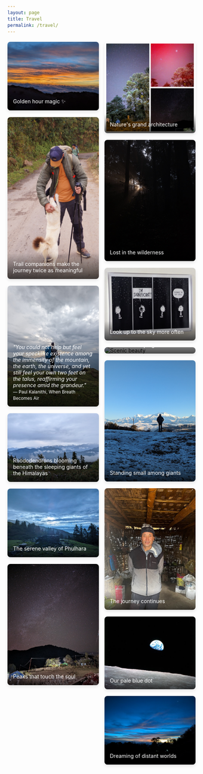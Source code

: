 ```yaml
---
layout: page
title: Travel
permalink: /travel/
---
```


<style>
.travel-gallery {
  columns: 3;
  column-gap: 15px;
  margin: 20px 0;
}

.travel-photo {
  position: relative;
  display: inline-block;
  width: 100%;
  margin-bottom: 15px;
  break-inside: avoid;
  overflow: hidden;
  border-radius: 8px;
  box-shadow: 0 4px 8px rgba(0,0,0,0.1);
  transition: transform 0.3s ease;
  cursor: pointer;
}

.travel-photo:hover {
  transform: scale(1.02);
}

.travel-photo img {
  width: 100%;
  height: auto;
  display: block;
}

.photo-caption {
  position: absolute;
  bottom: 0;
  left: 0;
  right: 0;
  background: linear-gradient(transparent, rgba(0,0,0,0.7));
  color: white;
  padding: 20px 15px 15px;
  font-size: 14px;
}

/* Lightbox styles */
.lightbox {
  display: none;
  position: fixed;
  z-index: 999;
  left: 0;
  top: 0;
  width: 100%;
  height: 100%;
  background-color: rgba(0,0,0,0.9);
  animation: fadeIn 0.3s;
}

.lightbox-content {
  position: relative;
  margin: auto;
  display: block;
  width: 90%;
  max-width: 1200px;
  max-height: 90%;
  top: 50%;
  transform: translateY(-50%);
}

.lightbox img {
  width: 100%;
  height: auto;
  border-radius: 8px;
}

.close {
  position: absolute;
  top: 15px;
  right: 35px;
  color: #f1f1f1;
  font-size: 40px;
  font-weight: bold;
  cursor: pointer;
  z-index: 1000;
}

.close:hover {
  color: #bbb;
}

@keyframes fadeIn {
  from {opacity: 0;}
  to {opacity: 1;}
}

@media (max-width: 768px) {
  .travel-gallery {
    columns: 1;
  }
  
  .lightbox-content {
    width: 95%;
    margin: 5% auto;
    top: 45%;
  }
  
  .close {
    top: 10px;
    right: 20px;
    font-size: 30px;
  }
}

@media (max-width: 1024px) and (min-width: 769px) {
  .travel-gallery {
    columns: 2;
  }
}
</style>

<script>
function openLightbox(src) {
  const lightbox = document.getElementById('lightbox');
  const lightboxImg = document.getElementById('lightbox-img');
  lightboxImg.src = src;
  lightbox.style.display = 'block';
  document.body.style.overflow = 'hidden';
}

function closeLightbox() {
  const lightbox = document.getElementById('lightbox');
  lightbox.style.display = 'none';
  document.body.style.overflow = 'auto';
}

// Close lightbox when clicking outside the image
document.addEventListener('DOMContentLoaded', function() {
  const lightbox = document.getElementById('lightbox');
  if (lightbox) {
    lightbox.addEventListener('click', function(e) {
      if (e.target === lightbox) {
        closeLightbox();
      }
    });
  }
  
  // Close lightbox with Escape key
  document.addEventListener('keydown', function(e) {
    if (e.key === 'Escape') {
      closeLightbox();
    }
  });
});
</script>

<!-- Lightbox -->
<div id="lightbox" class="lightbox">
  <span class="close" onclick="closeLightbox()">&times;</span>
  <div class="lightbox-content">
    <img id="lightbox-img" src="" alt="">
  </div>
</div>

<div class="travel-gallery">

<div class="travel-photo" onclick="openLightbox('/assets/Travel/sunrise.jpeg')">
  <img src="/assets/Travel/sunrise.jpeg" alt="Sunrise">
  <div class="photo-caption">Golden hour magic ✨</div>
</div>

<div class="travel-photo" onclick="openLightbox('/assets/Travel/cosmos.jpeg')">
  <img src="/assets/Travel/cosmos.jpeg" alt="Cosmic view">
  <div class="photo-caption">Trail companions make the journey twice as meaningful</div>
</div>

<div class="travel-photo" onclick="openLightbox('/assets/Travel/cosmos2.jpeg')">
  <img src="/assets/Travel/cosmos2.jpeg" alt="Another cosmic moment">
  <div class="photo-caption">
    <em>"You could not help but feel your specklike existence among the immensity of the mountain, the earth, the universe, and yet still feel your own two feet on the talus, reaffirming your presence amid the grandeur."</em>
    <br><small>— Paul Kalanithi, When Breath Becomes Air</small>
  </div>
</div>

<div class="travel-photo" onclick="openLightbox('/assets/Travel/phulhara.jpeg')">
  <img src="/assets/Travel/phulhara.jpeg" alt="Phulhara">
  <div class="photo-caption">Rhododendrons blooming beneath the sleeping giants of the Himalayas</div>
</div>

<div class="travel-photo" onclick="openLightbox('/assets/Travel/phulhara2.jpeg')">
  <img src="/assets/Travel/phulhara2.jpeg" alt="Phulhara valley">
  <div class="photo-caption">The serene valley of Phulhara</div>
</div>

<div class="travel-photo" onclick="openLightbox('/assets/Travel/mw.jpeg')">
  <img src="/assets/Travel/mw.jpeg" alt="Mountain view">
  <div class="photo-caption">Peaks that touch the soul</div>
</div>

<div class="travel-photo" onclick="openLightbox('/assets/Travel/mw2.jpeg')">
  <img src="/assets/Travel/mw2.jpeg" alt="Another mountain view">
  <div class="photo-caption">Nature's grand architecture</div>
</div>

<div class="travel-photo" onclick="openLightbox('/assets/Travel/kp.jpeg')">
  <img src="/assets/Travel/kp.jpeg" alt="Landscape">
  <div class="photo-caption">Lost in the wilderness</div>
</div>

<div class="travel-photo" onclick="openLightbox('/assets/Travel/ch.jpeg')">
  <img src="/assets/Travel/ch.jpeg" alt="Scenic view">
  <div class="photo-caption">Look up to the sky more often</div>
</div>

<div class="travel-photo" onclick="openLightbox('/assets/Travel/sb.jpeg')">
  <img src="/assets/Travel/sb.jpeg" alt="Scenic beauty">
  <div class="photo-caption">The Sleeping Buddha watches over Kanchenjunga</div>
</div>

<div class="travel-photo" onclick="openLightbox('/assets/Travel/mansb.jpeg')">
  <img src="/assets/Travel/mansb.jpeg" alt="Mountain scene">
  <div class="photo-caption">Standing small among giants</div>
</div>


<div class="travel-photo" onclick="openLightbox('/assets/Travel/man.jpg')">
  <img src="/assets/Travel/man.jpg" alt="Adventure moment">
  <div class="photo-caption">The journey continues</div>
</div>

<div class="travel-photo" onclick="openLightbox('/assets/Travel/earth.jpg')">
  <img src="/assets/Travel/earth.jpg" alt="Earth perspective">
  <div class="photo-caption">Our pale blue dot</div>
</div>

<div class="travel-photo" onclick="openLightbox('/assets/Travel/jupiter.jpeg')">
  <img src="/assets/Travel/jupiter.jpeg" alt="Jupiter view">
  <div class="photo-caption">Dreaming of distant worlds</div>
</div>

</div>

